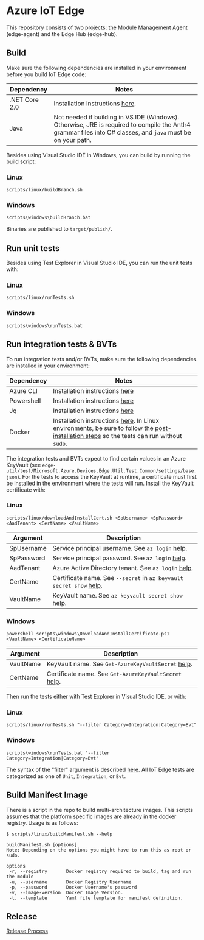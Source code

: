 # Azure IoT Edge

This repository consists of two projects: the Module Management Agent (edge-agent) and the Edge Hub (edge-hub).

## Build

Make sure the following dependencies are installed in your environment before you build IoT Edge code:

| Dependency        | Notes                |
|-------------------|----------------------|
| .NET Core 2.0     | Installation instructions [here](https://www.microsoft.com/net/core/preview). |
| Java              | Not needed if building in VS IDE (Windows). Otherwise, JRE is required to compile the Antlr4 grammar files into C# classes, and `java` must be on your path. |

Besides using Visual Studio IDE in Windows, you can build by running the build script:

### Linux
```
scripts/linux/buildBranch.sh
```

### Windows
```
scripts\windows\buildBranch.bat
```

Binaries are published to `target/publish/`.

## Run unit tests

Besides using Test Explorer in Visual Studio IDE, you can run the unit tests with:

### Linux
```
scripts/linux/runTests.sh
```

### Windows
```
scripts\windows\runTests.bat
```

## Run integration tests & BVTs

To run integration tests and/or BVTs, make sure the following dependencies are installed in your environment:

| Dependency        | Notes                |
|-------------------|----------------------|
| Azure CLI         | Installation instructions [here](https://docs.microsoft.com/en-us/cli/azure/install-azure-cli) |
| Powershell        | Installation instructions [here](https://github.com/PowerShell/PowerShell/tree/master/docs/installation) |
| Jq                | Installation instructions [here](https://stedolan.github.io/jq/download/) |
| Docker            | Installation instructions [here](https://docs.docker.com/engine/installation/#supported-platforms). In Linux environments, be sure to follow the [post-installation steps](https://docs.docker.com/engine/installation/linux/linux-postinstall/) so the tests can run without `sudo`. |

The integration tests and BVTs expect to find certain values in an Azure KeyVault (see `edge-util/test/Microsoft.Azure.Devices.Edge.Util.Test.Common/settings/base.json`). For the tests to access the KeyVault at runtime, a certificate must first be installed in the environment where the tests will run. Install the KeyVault certificate with:

### Linux
```
scripts/linux/downloadAndInstallCert.sh <SpUsername> <SpPassword> <AadTenant> <CertName> <VaultName>
```

| Argument    | Description                |
|-------------|----------------------------|
| SpUsername  | Service principal username. See `az login` [help](https://docs.microsoft.com/en-us/cli/azure/#login). |
| SpPassword  | Service principal password. See `az login` [help](https://docs.microsoft.com/en-us/cli/azure/#login). |
| AadTenant   | Azure Active Directory tenant. See `az login` [help](https://docs.microsoft.com/en-us/cli/azure/#login). |
| CertName    | Certificate name. See `--secret` in `az keyvault secret show` [help](https://docs.microsoft.com/en-us/cli/azure/keyvault/secret#show). |
| VaultName   | KeyVault name. See `az keyvault secret show` [help](https://docs.microsoft.com/en-us/cli/azure/keyvault/secret#show). |

### Windows
```
powershell scripts\windows\DownloadAndInstallCertificate.ps1 <VaultName> <CertificateName>
```

| Argument    | Description                |
|-------------|----------------------------|
| VaultName   | KeyVault name. See `Get-​Azure​Key​Vault​Secret` [help](https://docs.microsoft.com/en-us/powershell/module/azurerm.keyvault/get-azurekeyvaultsecret). |
| CertName    | Certificate name. See `Get-​Azure​Key​Vault​Secret` [help](https://docs.microsoft.com/en-us/powershell/module/azurerm.keyvault/get-azurekeyvaultsecret). |

Then run the tests either with Test Explorer in Visual Studio IDE, or with:

### Linux
```
scripts/linux/runTests.sh "--filter Category=Integration|Category=Bvt"
```

### Windows
```
scripts\windows\runTests.bat "--filter Category=Integration|Category=Bvt"
```

The syntax of the "filter" argument is described [here](https://docs.microsoft.com/en-us/dotnet/core/tools/dotnet-test#filter-option-details). All IoT Edge tests are categorized as one of `Unit`, `Integration`, or `Bvt`.

## Build Manifest Image
There is a script in the repo to build multi-architecture images.
This scripts assumes that the platform specific images are already in the docker registry.
Usage is as follows:
```
$ scripts/linux/buildManifest.sh --help

buildManifest.sh [options]
Note: Depending on the options you might have to run this as root or sudo.

options
 -r, --registry       Docker registry required to build, tag and run the module
 -u, --username       Docker Registry Username
 -p, --password       Docker Username's password
 -v, --image-version  Docker Image Version.
 -t, --template       Yaml file template for manifest definition.
```

## Release
[Release Process](doc/release.md)